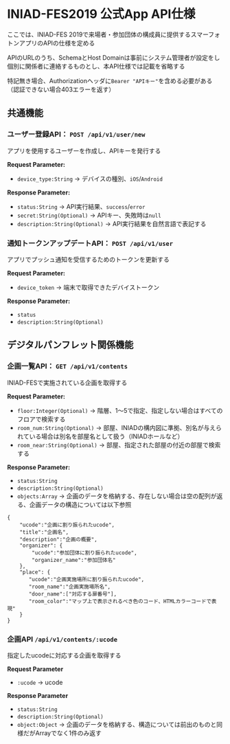 # INIAD-FES2019 公式App API仕様
ここでは、INIAD-FES 2019で来場者・参加団体の構成員に提供するスマーフォトンアプリのAPIの仕様を定める

APIのURLのうち、SchemaとHost Domainは事前にシステム管理者が設定をし個別に関係者に連絡するものとし、本API仕様では記載を省略する

特記無き場合、Authorizationヘッダに`Bearer "APIキー"`を含める必要がある（認証できない場合403エラーを返す）

## 共通機能
### ユーザー登録API： `POST /api/v1/user/new` 

アプリを使用するユーザーを作成し、APIキーを発行する

**Request Parameter:**
- `device_type:String` -> デバイスの種別、`iOS`/`Android`

**Response Parameter:**
- `status:String` -> API実行結果、`success`/`error`
- `secret:String(Optional)` -> APIキー、失敗時は`null`
- `description:String(Optional)` -> API実行結果を自然言語で表記する

### 通知トークンアップデートAPI： `POST /api/v1/user`

アプリでプッシュ通知を受信するためのトークンを更新する

**Request Parameter:**
- `device_token` -> 端末で取得できたデバイストークン

**Response Parameter:**
- `status`
- `description:String(Optional)`

## デジタルパンフレット関係機能
### 企画一覧API： `GET /api/v1/contents`

INIAD-FESで実施されている企画を取得する

**Request Parameter:**
- `floor:Integer(Optional)` -> 階層、1〜5で指定、指定しない場合はすべてのフロアで検索する
- `room_num:String(Optional)` -> 部屋、INIADの構内図に準拠、別名が与えられている場合は別名を部屋名として扱う（INIADホールなど）
- `room_near:String(Optional)` -> 部屋、指定された部屋の付近の部屋で検索する

**Response Parameter:**
- `status:String`
- `description:String(Optional)`
- `objects:Array` -> 企画のデータを格納する、存在しない場合は空の配列が返る、企画データの構造については以下参照
```
{
    "ucode":"企画に割り振られたucode",
    "title":"企画名",
    "description":"企画の概要",
    "organizer": {
        "ucode":"参加団体に割り振られたucode",
        "organizer_name":"参加団体名"
    },
    "place": {
       "ucode":"企画実施場所に割り振られたucode",
       "room_name":"企画実施場所名",
       "door_name":["対応する扉番号"],
       "room_color":"マップ上で表示されるべき色のコード、HTMLカラーコードで表現"
    }
}
```

### 企画API `/api/v1/contents/:ucode`

指定したucodeに対応する企画を取得する

**Request Parameter**
- `:ucode` -> ucode

**Response Parameter**
- `status:String`
- `description:String(Optional)`
- `object:Object` -> 企画のデータを格納する、構造については前出のものと同様だがArrayでなく1件のみ返す